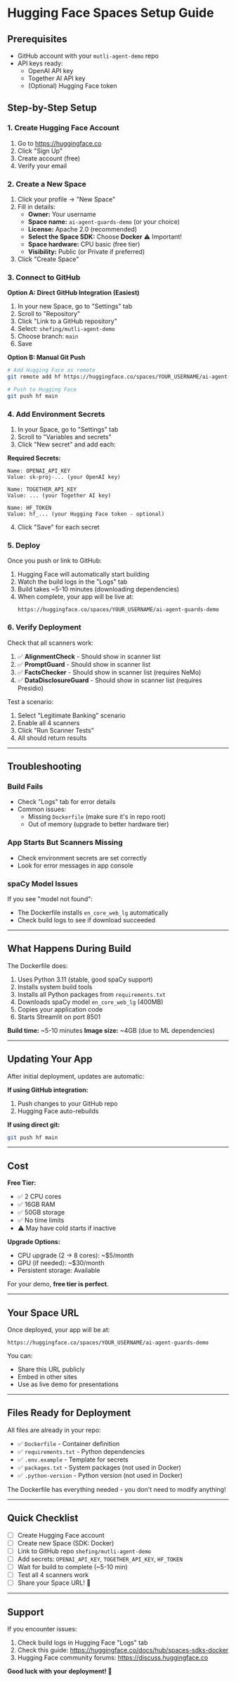 # Hugging Face Spaces Setup Guide

## Prerequisites
- GitHub account with your `mutli-agent-demo` repo
- API keys ready:
  - OpenAI API key
  - Together AI API key
  - (Optional) Hugging Face token

## Step-by-Step Setup

### 1. Create Hugging Face Account
1. Go to https://huggingface.co
2. Click "Sign Up"
3. Create account (free)
4. Verify your email

### 2. Create a New Space
1. Click your profile → "New Space"
2. Fill in details:
   - **Owner:** Your username
   - **Space name:** `ai-agent-guards-demo` (or your choice)
   - **License:** Apache 2.0 (recommended)
   - **Select the Space SDK:** Choose **Docker** ⚠️ Important!
   - **Space hardware:** CPU basic (free tier)
   - **Visibility:** Public (or Private if preferred)
3. Click "Create Space"

### 3. Connect to GitHub

**Option A: Direct GitHub Integration (Easiest)**
1. In your new Space, go to "Settings" tab
2. Scroll to "Repository"
3. Click "Link to a GitHub repository"
4. Select: `shefing/mutli-agent-demo`
5. Choose branch: `main`
6. Save

**Option B: Manual Git Push**
```bash
# Add Hugging Face as remote
git remote add hf https://huggingface.co/spaces/YOUR_USERNAME/ai-agent-guards-demo

# Push to Hugging Face
git push hf main
```

### 4. Add Environment Secrets

1. In your Space, go to "Settings" tab
2. Scroll to "Variables and secrets"
3. Click "New secret" and add each:

**Required Secrets:**
```
Name: OPENAI_API_KEY
Value: sk-proj-... (your OpenAI key)

Name: TOGETHER_API_KEY
Value: ... (your Together AI key)

Name: HF_TOKEN
Value: hf_... (your Hugging Face token - optional)
```

4. Click "Save" for each secret

### 5. Deploy

Once you push or link to GitHub:
1. Hugging Face will automatically start building
2. Watch the build logs in the "Logs" tab
3. Build takes ~5-10 minutes (downloading dependencies)
4. When complete, your app will be live at:
   ```
   https://huggingface.co/spaces/YOUR_USERNAME/ai-agent-guards-demo
   ```

### 6. Verify Deployment

Check that all scanners work:
1. ✅ **AlignmentCheck** - Should show in scanner list
2. ✅ **PromptGuard** - Should show in scanner list
3. ✅ **FactsChecker** - Should show in scanner list (requires NeMo)
4. ✅ **DataDisclosureGuard** - Should show in scanner list (requires Presidio)

Test a scenario:
1. Select "Legitimate Banking" scenario
2. Enable all 4 scanners
3. Click "Run Scanner Tests"
4. All should return results

---

## Troubleshooting

### Build Fails
- Check "Logs" tab for error details
- Common issues:
  - Missing `Dockerfile` (make sure it's in repo root)
  - Out of memory (upgrade to better hardware tier)

### App Starts But Scanners Missing
- Check environment secrets are set correctly
- Look for error messages in app console

### spaCy Model Issues
If you see "model not found":
- The Dockerfile installs `en_core_web_lg` automatically
- Check build logs to see if download succeeded

---

## What Happens During Build

The Dockerfile does:
1. Uses Python 3.11 (stable, good spaCy support)
2. Installs system build tools
3. Installs all Python packages from `requirements.txt`
4. Downloads spaCy model `en_core_web_lg` (400MB)
5. Copies your application code
6. Starts Streamlit on port 8501

**Build time:** ~5-10 minutes
**Image size:** ~4GB (due to ML dependencies)

---

## Updating Your App

After initial deployment, updates are automatic:

**If using GitHub integration:**
1. Push changes to your GitHub repo
2. Hugging Face auto-rebuilds

**If using direct git:**
```bash
git push hf main
```

---

## Cost

**Free Tier:**
- ✅ 2 CPU cores
- ✅ 16GB RAM
- ✅ 50GB storage
- ✅ No time limits
- ⚠️ May have cold starts if inactive

**Upgrade Options:**
- CPU upgrade (2 → 8 cores): ~$5/month
- GPU (if needed): ~$30/month
- Persistent storage: Available

For your demo, **free tier is perfect**.

---

## Your Space URL

Once deployed, your app will be at:
```
https://huggingface.co/spaces/YOUR_USERNAME/ai-agent-guards-demo
```

You can:
- Share this URL publicly
- Embed in other sites
- Use as live demo for presentations

---

## Files Ready for Deployment

All files are already in your repo:

- ✅ `Dockerfile` - Container definition
- ✅ `requirements.txt` - Python dependencies
- ✅ `.env.example` - Template for secrets
- ✅ `packages.txt` - System packages (not used in Docker)
- ✅ `.python-version` - Python version (not used in Docker)

The Dockerfile has everything needed - you don't need to modify anything!

---

## Quick Checklist

- [ ] Create Hugging Face account
- [ ] Create new Space (SDK: Docker)
- [ ] Link to GitHub repo `shefing/mutli-agent-demo`
- [ ] Add secrets: `OPENAI_API_KEY`, `TOGETHER_API_KEY`, `HF_TOKEN`
- [ ] Wait for build to complete (~5-10 min)
- [ ] Test all 4 scanners work
- [ ] Share your Space URL! 🎉

---

## Support

If you encounter issues:
1. Check build logs in Hugging Face "Logs" tab
2. Check this guide: https://huggingface.co/docs/hub/spaces-sdks-docker
3. Hugging Face community forums: https://discuss.huggingface.co

**Good luck with your deployment! 🚀**
